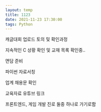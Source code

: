 ```yaml
---
layout: temp
title: 1123
date: 2021-11-23 17:30:00
tags: Python
---
```


캐글대회 업로드 토의 및 확인과정

지속적인 C 상황 확인 및 교재 목록 확인중..

면담 준비

파이썬 자료서칭

업계 채용문 확인

교육자료 유튜브 링크

프론트엔드, 게임 개발 진로 둘중 하나로 가기로함

